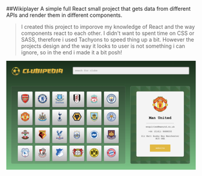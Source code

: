 ##Wikiplayer
A simple full React small project that gets data from different APIs and render them in different components.

> I created this project to imporove my knowledge of React and the way components react to each other. 
> I didn't want to spent time on CSS or SASS, therefore i used Tachyons to speed thing up a bit. However the projects design and the way it looks to user is not something i can ignore, so in the end i made it a bit posh!

![](https://raw.githubusercontent.com/amdkfe/wikiplayer/master/WikiPlayer(6).png)
